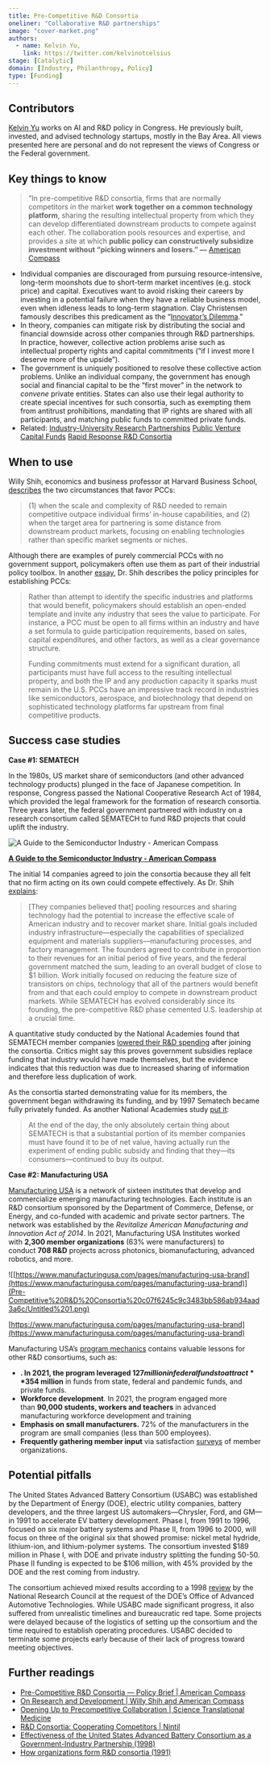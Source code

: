 ```yaml
---
title: Pre-Competitive R&D Consortia
oneliner: "Collaborative R&D partnerships"
image: "cover-market.png"
authors:
  - name: Kelvin Yu,
    link: https://twitter.com/kelvinotcelsius
stage: [Catalytic]
domain: [Industry, Philanthropy, Policy]
type: [Funding]
---
```


## Contributors

[Kelvin Yu](https://www.kelv.me/) works on AI and R&D policy in Congress. He previously built, invested, and advised technology startups, mostly in the Bay Area. All views presented here are personal and do not represent the views of Congress or the Federal government.

## Key things to know

> “In pre-competitive R&D consortia, firms that are normally competitors in the market **work together on a common technology platform**, sharing the resulting intellectual property from which they can develop differentiated downstream products to compete against each other. The collaboration pools resources and expertise, and provides a site at which **public policy can constructively subsidize investment without “picking winners and losers.” —** [American Compass](https://americancompass.org/policy-brief-pre-competitive-rd-consortia/)

- Individual companies are discouraged from pursuing resource-intensive, long-term moonshots due to short-term market incentives (e.g. stock price) and capital. Executives want to avoid risking their careers by investing in a potential failure when they have a reliable business model, even when idleness leads to long-term stagnation. Clay Christensen famously describes this predicament as the “[Innovator’s Dilemma](https://www.amazon.com/Innovators-Dilemma-Revolutionary-Change-Business/dp/0062060244).”
- In theory, companies can mitigate risk by distributing the social and financial downside across other companies through R&D partnerships. In practice, however, collective action problems arise such as intellectual property rights and capital commitments (”if I invest more I deserve more of the upside”).
- The government is uniquely positioned to resolve these collective action problems. Unlike an individual company, the government has enough social and financial capital to be the “first mover” in the network to _convene_ private entities. States can also use their legal authority to create special incentives for such consortia, such as exempting them from antitrust prohibitions, mandating that IP rights are shared with all participants, and matching public funds to committed private funds.
- Related: [Industry-University Research Partnerships](/collection?lever=Industry-University%2520Research%2520Partnerships) [Public Venture Capital Funds](/collection?lever=Public%2520Venture%2520Capital%2520Funds) [Rapid Response R&D Consortia](/collection?lever=Rapid%2520Response%2520R%2526D%2520Consortia)

## When to use

Willy Shih, economics and business professor at Harvard Business School, [describes](https://americancompass.org/on-research-development/) the two circumstances that favor PCCs:

> (1) when the scale and complexity of R&D needed to remain competitive outpace individual firms’ in-house capabilities, and (2) when the target area for partnering is some distance from downstream product markets, focusing on enabling technologies rather than specific market segments or niches.

Although there are examples of purely commercial PCCs with no government support, policymakers often use them as part of their industrial policy toolbox. In another [essay](https://americancompass.org/policy-brief-pre-competitive-rd-consortia/#:~:text=Helping%20the%20Private%20Sector%20Help%20Itself), Dr. Shih describes the policy principles for establishing PCCs:

> Rather than attempt to identify the specific industries and platforms that would benefit, policymakers should establish an open-ended template and invite any industry that sees the value to participate. For instance, a PCC must be open to all firms within an industry and have a set formula to guide participation requirements, based on sales, capital expenditures, and other factors, as well as a clear governance structure.
>
> Funding commitments must extend for a significant duration, all participants must have full access to the resulting intellectual property, and both the IP and any production capacity it sparks must remain in the U.S. PCCs have an impressive track record in industries like semiconductors, aerospace, and biotechnology that depend on sophisticated technology platforms far upstream from final competitive products.

## Success case studies

**Case #1: SEMATECH**

In the 1980s, US market share of semiconductors (and other advanced technology products) plunged in the face of Japanese competition. In response, Congress passed the National Cooperative Research Act of 1984, which provided the legal framework for the formation of research consortia. Three years later, the federal government partnered with industry on a research consortium called SEMATECH to fund R&D projects that could uplift the industry.

![**[A Guide to the Semiconductor Industry - American Compass](https://americancompass.org/a-guide-to-the-semiconductor-industry/)**](Pre-Competitive%20R&D%20Consortia%20c07f6245c9c3483bb586ab934aad3a6c/Untitled.png)

**[A Guide to the Semiconductor Industry - American Compass](https://americancompass.org/a-guide-to-the-semiconductor-industry/)**

The initial 14 companies agreed to join the consortia because they all felt that no firm acting on its own could compete effectively. As Dr. Shih [explains](https://americancompass.org/on-research-development/#:~:text=of%20such%20a-,collaboration,-was%20SEMATECH%2C%20established):

> [They companies believed that] pooling resources and sharing technology had the potential to increase the effective scale of American industry and to recover market share. Initial goals included industry infrastructure—especially the capabilities of specialized equipment and materials suppliers—manufacturing processes, and factory management. The founders agreed to contribute in proportion to their revenues for an initial period of five years, and the federal government matched the sum, leading to an overall budget of close to $1 billion. Work initially focused on reducing the feature size of transistors on chips, technology that all of the partners would benefit from and that each could employ to compete in downstream product markets. While SEMATECH has evolved considerably since its founding, the pre-competitive R&D phase cemented U.S. leadership at a crucial time.

A quantitative study conducted by the National Academies found that SEMATECH member companies [lowered their R&D spending](https://nap.nationalacademies.org/read/5707/chapter/14#87:~:text=Sematech%20induces%20member%20firms%20to%20lower%20their%20R%26D%20spending.%20This%20suggests%20that%20Sematech%20allows%20more%20sharing%20and%20less%20duplication%20of%20research) after joining the consortia. Critics might say this proves government subsidies replace funding that industry would have made themselves, but the evidence indicates that this reduction was due to increased sharing of information and therefore less duplication of work.

As the consortia started demonstrating value for its members, the government began withdrawing its funding, and by 1997 Sematech became fully privately funded. As another National Academies study [put it](https://nap.nationalacademies.org/read/10677/chapter/13#275:~:text=At%20the%20end%20of%20the%20day%20the%20only%20absolutely%20certain%20thing%20about%20SEMATECH%20is%20that%20a%20substantial%20portion%20of%20its%20member%20companies%20must%20have%20found%20it%20to%20be%20of%20net%20value%2C%20having%20actually%20run%20the%20experiment%20of%20ending%20public%20subsidy%20and%20finding%20that%20they%E2%80%94its%20consumers%E2%80%94continued%20to%20buy%20its%20output.):

> At the end of the day, the only absolutely certain thing about SEMATECH is that a substantial portion of its member companies must have found it to be of net value, having actually run the experiment of ending public subsidy and finding that they—its consumers—continued to buy its output.

**Case #2: Manufacturing USA**

[Manufacturing USA](https://www.manufacturingusa.com/) is a network of sixteen institutes that develop and commercialize emerging manufacturing technologies. Each institute is an R&D consortium sponsored by the Department of Commerce, Defense, or Energy, and co-funded with academic and private sector partners. The network was established by the _Revitalize American Manufacturing and Innovation Act of 2014_. In 2021, Manufacturing USA Institutes worked with **2,300 member organizations** (63% were manufacturers) to conduct **708 R&D** projects across photonics, biomanufacturing, advanced robotics, and more.

![[https://www.manufacturingusa.com/pages/manufacturing-usa-brand](https://www.manufacturingusa.com/pages/manufacturing-usa-brand)](Pre-Competitive%20R&D%20Consortia%20c07f6245c9c3483bb586ab934aad3a6c/Untitled%201.png)

[https://www.manufacturingusa.com/pages/manufacturing-usa-brand](https://www.manufacturingusa.com/pages/manufacturing-usa-brand)

Manufacturing USA’s [program mechanics](https://www.manufacturingusa.com/reports/2022-manufacturing-usa-highlights-report) contains valuable lessons for other R&D consortiums, such as:

- **. In 2021, the program leveraged $127 million in federal funds to attract **$354 million** in funds from state, federal and pandemic funds, and private funds.
- **Workforce development**. In 2021, the program engaged more than **90,000 students, workers and teachers** in advanced manufacturing workforce development and training
- **Emphasis on small manufacturers.** 72% of the manufacturers in the program are small companies (less than 500 employees).
- **Frequently gathering member input** via satisfaction [surveys](https://www.manufacturingusa.com/reports/advanced-manufacturing-innovation-institutes-report-technology-progress-and-members-report) of member organizations.

## Potential pitfalls

The United States Advanced Battery Consortium (USABC) was established by the Department of Energy (DOE), electric utility companies, battery developers, and the three largest US automakers—Chrysler, Ford, and GM—in 1991 to accelerate EV battery development. Phase I, from 1991 to 1996, focused on six major battery systems and Phase II, from 1996 to 2000, will focus on three of the original six that showed promise: nickel metal hydride, lithium-ion, and lithium-polymer systems. The consortium invested $189 million in Phase I, with DOE and private industry splitting the funding 50-50. Phase II funding is expected to be $106 million, with 45% provided by the DOE and the rest coming from industry.

The consortium achieved mixed results according to a 1998 [review](https://nap.nationalacademies.org/read/6196) by the National Research Council at the request of the DOE’s Office of Advanced Automotive Technologies. While USABC made significant progress, it also suffered from unrealistic timelines and bureaucratic red tape. Some projects were delayed because of the logistics of setting up the consortium and the time required to establish operating procedures. USABC decided to terminate some projects early because of their lack of progress toward meeting objectives.

## Further readings

- [Pre-Competitive R&D Consortia — Policy Brief | American Compass](https://americancompass.org/wp-content/uploads/2023/04/RD-Consortia-Policy-Brief_Final2.pdf)
- [On Research and Development | Willy Shih and American Compass](https://americancompass.org/on-research-development/)
- [Opening Up to Precompetitive Collaboration | Science Translational Medicine](https://www.science.org/doi/10.1126/scitranslmed.3001515)
- [R&D Consortia: Cooperating Competitors | Nintil](https://nintil.com/rd-consortia-cooperating-competitors)
- [Effectiveness of the United States Advanced Battery Consortium as a Government-Industry Partnership (1998)](https://nap.nationalacademies.org/read/6196/chapter/8#61)
- [How organizations form R&D consortia (1991)](https://link.springer.com/article/10.1007/BF02371441)
